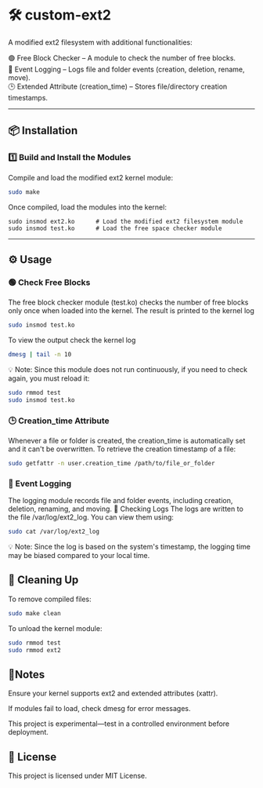 # 🛠 custom-ext2

A modified ext2 filesystem with additional functionalities:

  🟢 Free Block Checker – A module to check the number of free blocks.  
  📜 Event Logging – Logs file and folder events (creation, deletion, rename, move).  
  🕒 Extended Attribute (creation_time) – Stores file/directory creation timestamps.  

---

## 📦 Installation  

### 1️⃣ Build and Install the Modules  
Compile and load the modified ext2 kernel module:  

```bash
sudo make
```
Once compiled, load the modules into the kernel:

```
sudo insmod ext2.ko      # Load the modified ext2 filesystem module
sudo insmod test.ko      # Load the free space checker module
```
---
## ⚙️ Usage
### 🟢 Check Free Blocks
The free block checker module (test.ko) checks the number of free blocks only once when loaded into the kernel. The result is printed to the kernel log
```bash
sudo insmod test.ko
```
To view the output check the kernel log
```bash
dmesg | tail -n 10
```
💡 Note: Since this module does not run continuously, if you need to check again, you must reload it:
```bash
sudo rmmod test
sudo insmod test.ko
```
### 🕒 Creation_time Attribute
Whenever a file or folder is created, the creation_time is automatically set and it can't be overwritten.
To retrieve the creation timestamp of a file:
```bash
sudo getfattr -n user.creation_time /path/to/file_or_folder
```

### 📜 Event Logging
The logging module records file and folder events, including creation, deletion, renaming, and moving.
📖 Checking Logs
The logs are written to the file /var/log/ext2_log. You can view them using:
```bash
sudo cat /var/log/ext2_log
```
💡 Note: Since the log is based on the system's timestamp, the logging time may be biased compared to your local time.

## 🔄 Cleaning Up
To remove compiled files:
```bash
sudo make clean
```
To unload the kernel module:
```bash
sudo rmmod test
sudo rmmod ext2
```

## 📌Notes
Ensure your kernel supports ext2 and extended attributes (xattr).

If modules fail to load, check dmesg for error messages.

This project is experimental—test in a controlled environment before deployment.

## 📜 License
This project is licensed under MIT License.
